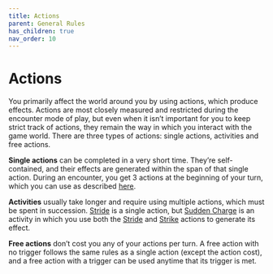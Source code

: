 ```yaml
---
title: Actions
parent: General Rules
has_children: true
nav_order: 10
---
```


# Actions
You primarily affect the world around you by using actions, which produce effects. Actions are most closely measured and restricted during the encounter mode of play, but even when it isn’t important for you to keep strict track of actions, they remain the way in which you interact with the game world. There are three types of actions: single actions, activities and free actions.

**Single actions** can be completed in a very short time. They’re self-contained, and their effects are generated within the span of that single action. During an encounter, you get 3 actions at the beginning of your turn, which you can use as described [here](https://stormchaserroleplaying.com/stormchaserRPG/Combat/).

**Activities** usually take longer and require using multiple actions, which must be spent in succession. [Stride](https://stormchaserroleplaying.com/stormchaserRPG/Combat/Actions/Stride/) is a single action, but [Sudden Charge]() is an activity in which you use both the [Stride](https://stormchaserroleplaying.com/stormchaserRPG/Combat/Actions/Stride/) and [Strike](https://stormchaserroleplaying.com/stormchaserRPG/Combat/Actions/Strike/) actions to generate its effect.

**Free actions** don’t cost you any of your actions per turn. A free action with no trigger follows the same rules as a single action (except the action cost), and a free action with a trigger can be used anytime that its trigger is met.
